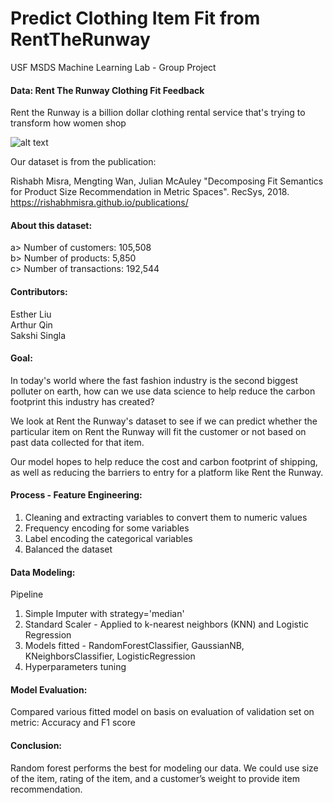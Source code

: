 # Predict Clothing Item Fit from RentTheRunway
USF MSDS Machine Learning Lab - Group Project

#### Data: Rent The Runway Clothing Fit Feedback
Rent the Runway is a billion dollar clothing rental service that's trying to transform how women shop

![alt text](https://socialmediaweek.org/wp-content/blogs.dir/1/files/rtr-1.jpg)

Our dataset is from the publication:

Rishabh Misra, Mengting Wan, Julian McAuley "Decomposing Fit Semantics for Product Size Recommendation in Metric Spaces". RecSys, 2018. https://rishabhmisra.github.io/publications/


#### About this dataset:       
a> Number of customers: 105,508   
b> Number of products: 5,850    
c> Number of transactions: 192,544 

#### Contributors:

Esther Liu  
Arthur Qin  
Sakshi Singla

#### Goal:

In today's world where the fast fashion industry is the second biggest polluter on earth, how can we use data science to help reduce the carbon footprint this industry has created?

We look at Rent the Runway's dataset to see if we can predict whether the particular item on Rent the Runway will fit the customer or not based on past data collected for that item.

Our model hopes to help reduce the cost and carbon footprint of shipping, as well as reducing the barriers to entry for a platform like Rent the Runway.


#### Process - Feature Engineering:

1. Cleaning and extracting variables to convert them to numeric values
2. Frequency encoding for some variables
3. Label encoding the categorical variables
4. Balanced the dataset 

#### Data Modeling:

Pipeline 
1. Simple Imputer with strategy='median'
2. Standard Scaler - Applied to k-nearest neighbors (KNN) and Logistic Regression 
3. Models fitted - RandomForestClassifier, GaussianNB, KNeighborsClassifier, LogisticRegression
4. Hyperparameters tuning

#### Model Evaluation:

Compared various fitted model on basis on evaluation of validation set on metric: Accuracy and F1 score

#### Conclusion:

Random forest performs the best for modeling our data.
We could use size of the item, rating of the item, and a customer’s weight to provide item recommendation.

